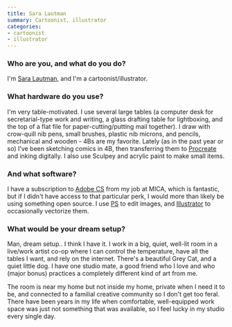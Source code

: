 ```yaml
---
title: Sara Lautman
summary: Cartoonist, illustrator
categories:
- cartoonist 
- illustrator
---
```


### Who are you, and what do you do?

I'm [Sara Lautman](https://slaut.tumblr.com/ "Sara's website."), and I'm a cartoonist/illustrator. 

### What hardware do you use?

I'm very table-motivated. I use several large tables (a computer desk for secretarial-type work and writing, a glass drafting table for lightboxing, and the top of a flat file for paper-cutting/putting mail together). I draw with crow-quill nib pens, small brushes, plastic nib microns, and pencils, mechanical and wooden - 4Bs are my favorite. Lately (as in the past year or so) I've been sketching comics in 4B, then transferring them to [Procreate][procreate-ios] and inking digitally. I also use Sculpey and acrylic paint to make small items.

### And what software?

I have a subscription to [Adobe CS][creative-suite] from my job at MICA, which is fantastic, but if I didn't have access to that particular perk, I would more than likely be using something open source. I use [PS][photoshop] to edit images, and [Illustrator][] to occasionally vectorize them. 

### What would be your dream setup?

Man, dream setup.. I think I have it. I work in a big, quiet, well-lit room in a live/work artist co-op where I can control the temperature, have all the tables I want, and rely on the internet. There's a beautiful Grey Cat, and a quiet little dog. I have one studio mate, a good friend who I love and who (major bonus) practices a completely different kind of art from me. 

The room is near my home but not inside my home, private when I need it to be, and connected to a familial creative community so I don't get too feral. There have been years in my life when comfortable, well-equipped work space was just not something that was available, so I feel lucky in my studio every single day.

[creative-suite]: https://www.adobe.com/creativecloud.html "A collection of design tools."
[illustrator]: https://www.adobe.com/products/illustrator.html "A vector graphics editor."
[photoshop]: https://www.adobe.com/products/photoshop.html "A bitmap image editor."
[procreate-ios]: https://itunes.apple.com/us/app/procreate/id425073498 "A powerful illustration app."
